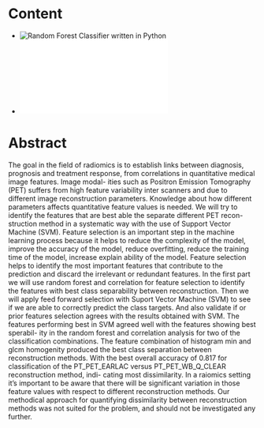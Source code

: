 
# Content  
* ![Random Forest Classifier written in Python](https://github.com/jensjpedersen/FYS-STK4155-Applied_Data_Analysis_and_Machine_Learning/tree/main/Project3)
* ![Project report](./project3.pdf)

# Abstract
The goal in the field of radiomics is to establish links between diagnosis, prognosis and
treatment response, from correlations in quantitative medical image features. Image modal-
ities such as Positron Emission Tomography (PET) suffers from high feature variability
inter scanners and due to different image reconstruction parameters. Knowledge about how
different parameters affects quantitative feature values is needed.
We will try to identify the features that are best able the separate different PET recon-
struction method in a systematic way with the use of Support Vector Machine (SVM).
Feature selection is an important step in the machine learning process because it helps to
reduce the complexity of the model, improve the accuracy of the model, reduce overfitting,
reduce the training time of the model, increase explain ability of the model. Feature selection
helps to identify the most important features that contribute to the prediction and discard
the irrelevant or redundant features.
In the first part we will use random forest and correlation for feature selection to identify
the features with best class separability between reconstruction.
Then we will apply feed forward selection with Suport Vector Machine (SVM) to see
if we are able to correctly predict the class targets. And also validate if or prior features
selection agrees with the results obtained with SVM.
The features performing best in SVM agreed well with the features showing best sperabil-
ity in the random forest and correlation analysis for two of the classification combinations.
The feature combination of histogram min and glcm homogenity produced the best class
separation between reconstruction methods. With the best overall accuracy of 0.817 for
classification of the PT_PET_EARLAC versus PT_PET_WB_Q_CLEAR reconstruction method, indi-
cating most dissimilarity. In a raiomics setting it’s important to be aware that there will be
significant variation in those feature values with respect to different reconstruction methods.
Our methodical approach for quantifying dissimilarity between reconstruction methods was
not suited for the problem, and should not be investigated any further.

